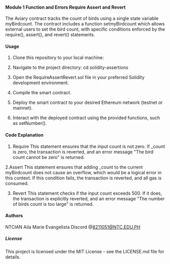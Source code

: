 #### Module 1 Function and Errors Require Assert and Revert
The Aviary contract tracks the count of birds using a single state variable myBirdcount. The contract includes a function setmyBirdcount which allows external users to set the bird count, with specific conditions enforced by the require(), assert(), and revert() statements.

#### Usage


1. Clone this repository to your local machine: 

2. Navigate to the project directory: cd solidity-assertions

3. Open the RequireAssertRevert.sol file in your preferred Solidity development environment.

3. Compile the smart contract.

4. Deploy the smart contract to your desired Ethereum network (testnet or mainnet).

5. Interact with the deployed contract using the provided functions, such as setNumber().

#### Code Explanation

1. Require
   This statement ensures that the input count is not zero. If _count is zero, the transaction is     reverted, and an error message "The bird count cannot be zero" is returned.
   
2.Assert
    This statement ensures that adding _count to the current myBirdcount does not cause an overflow, which would be a logical error in this context. If this condition fails, the transaction is reverted, and all gas is consumed.

3. Revert
   This statement checks if the input count exceeds 500. If it does, the transaction is explicitly reverted, and an error message "The number of birds count is too large" is returned.

#### Authors
NTCIAN Aila Marie Evangelista Discord @8211051@NTC.EDU.PH

##### License
This project is licensed under the MIT License - see the LICENSE.md file for details.
